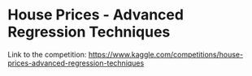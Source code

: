 # House Prices - Advanced Regression Techniques

Link to the competition: https://www.kaggle.com/competitions/house-prices-advanced-regression-techniques
